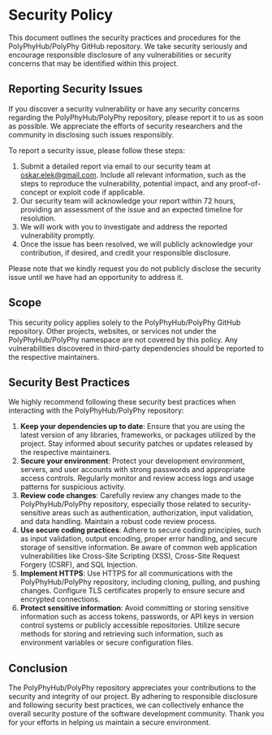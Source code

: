 # Security Policy

This document outlines the security practices and procedures for the PolyPhyHub/PolyPhy GitHub repository. We take security seriously and encourage responsible disclosure of any vulnerabilities or security concerns that may be identified within this project.

## Reporting Security Issues

If you discover a security vulnerability or have any security concerns regarding the PolyPhyHub/PolyPhy repository, please report it to us as soon as possible. We appreciate the efforts of security researchers and the community in disclosing such issues responsibly.

To report a security issue, please follow these steps:

1. Submit a detailed report via email to our security team at [oskar.elek@gmail.com](mailto:oskar.elek@gmail.com). Include all relevant information, such as the steps to reproduce the vulnerability, potential impact, and any proof-of-concept or exploit code if applicable.
2. Our security team will acknowledge your report within 72 hours, providing an assessment of the issue and an expected timeline for resolution.
3. We will work with you to investigate and address the reported vulnerability promptly.
4. Once the issue has been resolved, we will publicly acknowledge your contribution, if desired, and credit your responsible disclosure.

Please note that we kindly request you do not publicly disclose the security issue until we have had an opportunity to address it.

## Scope

This security policy applies solely to the PolyPhyHub/PolyPhy GitHub repository. Other projects, websites, or services not under the PolyPhyHub/PolyPhy namespace are not covered by this policy. Any vulnerabilities discovered in third-party dependencies should be reported to the respective maintainers.

## Security Best Practices

We highly recommend following these security best practices when interacting with the PolyPhyHub/PolyPhy repository:

1. **Keep your dependencies up to date**: Ensure that you are using the latest version of any libraries, frameworks, or packages utilized by the project. Stay informed about security patches or updates released by the respective maintainers.
2. **Secure your environment**: Protect your development environment, servers, and user accounts with strong passwords and appropriate access controls. Regularly monitor and review access logs and usage patterns for suspicious activity.
3. **Review code changes**: Carefully review any changes made to the PolyPhyHub/PolyPhy repository, especially those related to security-sensitive areas such as authentication, authorization, input validation, and data handling. Maintain a robust code review process.
4. **Use secure coding practices**: Adhere to secure coding principles, such as input validation, output encoding, proper error handling, and secure storage of sensitive information. Be aware of common web application vulnerabilities like Cross-Site Scripting (XSS), Cross-Site Request Forgery (CSRF), and SQL Injection.
5. **Implement HTTPS**: Use HTTPS for all communications with the PolyPhyHub/PolyPhy repository, including cloning, pulling, and pushing changes. Configure TLS certificates properly to ensure secure and encrypted connections.
6. **Protect sensitive information**: Avoid committing or storing sensitive information such as access tokens, passwords, or API keys in version control systems or publicly accessible repositories. Utilize secure methods for storing and retrieving such information, such as environment variables or secure configuration files.

## Conclusion

The PolyPhyHub/PolyPhy repository appreciates your contributions to the security and integrity of our project. By adhering to responsible disclosure and following security best practices, we can collectively enhance the overall security posture of the software development community. Thank you for your efforts in helping us maintain a secure environment.
